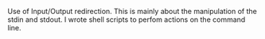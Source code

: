 Use of Input/Output redirection.
This is mainly about the manipulation of the stdin and stdout.
I wrote shell scripts to perfom actions on the command line.